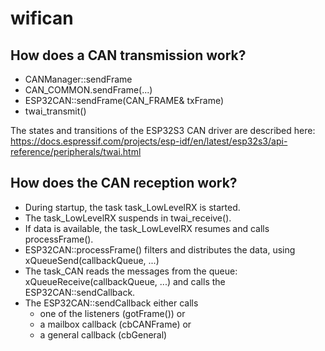 # wifican


## How does a CAN transmission work?

- CANManager::sendFrame
- CAN_COMMON.sendFrame(...)
- ESP32CAN::sendFrame(CAN_FRAME& txFrame)
- twai_transmit()

The states and transitions of the ESP32S3 CAN driver are described here: https://docs.espressif.com/projects/esp-idf/en/latest/esp32s3/api-reference/peripherals/twai.html

## How does the CAN reception work?

- During startup, the task task_LowLevelRX is started.
- The task_LowLevelRX suspends in twai_receive().
- If data is available, the task_LowLevelRX resumes and calls processFrame().
- ESP32CAN::processFrame() filters and distributes the data, using xQueueSend(callbackQueue, ...)
- The task_CAN reads the messages from the queue: xQueueReceive(callbackQueue, ...) and calls the ESP32CAN::sendCallback.
- The ESP32CAN::sendCallback either calls
    - one of the listeners (gotFrame()) or
    - a mailbox callback (cbCANFrame) or
    - a general callback (cbGeneral)


